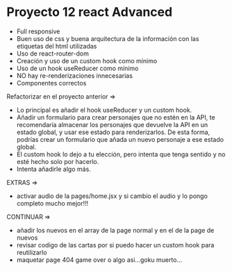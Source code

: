 # Proyecto 12 react Advanced

-   Full responsive
-   Buen uso de css y buena arquitectura de la información con las etiquetas del html utilizadas
-   Uso de react-router-dom
-   Creación y uso de un custom hook como mínimo
-   Uso de un hook useReducer como mínimo
-   NO hay re-renderizaciones innecesarias
-   Componentes correctos

Refactorizar en el proyecto anterior =>

-   Lo principal es añadir el hook useReducer y un custom hook.
-   Añadir un formulario para crear personajes que no estén en la API,
    te recomendaría almacenar los personajes que devuelve la API en un estado global,
    y usar ese estado para renderizarlos. De esta forma,
    podrías crear un formulario que añada un nuevo personaje a ese estado global.
-   El custom hook lo dejo a tu elección, pero intenta que tenga sentido y no esté hecho solo por hacerlo.
-   Intenta añadirle algo más.

EXTRAS =>

-   activar audio de la pages/home.jsx y si cambio el audio y lo pongo completo mucho mejor!!!

CONTINUAR =>

-   añadir los nuevos en el array de la page normal y en el de la page de nuevos
-   revisar codigo de las cartas por si puedo hacer un custom hook para reutilizarlo
-   maquetar page 404 game over o algo asi...goku muerto...

